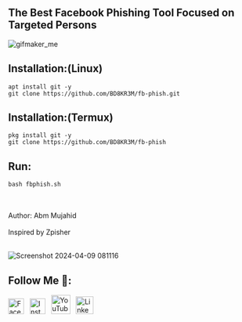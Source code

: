 ## The Best Facebook Phishing Tool Focused on Targeted Persons 
![gifmaker_me](https://github.com/BD8KR3M/fb-phish/assets/57522482/83961a33-d83a-4934-b43d-0a5ba2ce6b8c)

## Installation:(Linux)
 ```
apt install git -y
git clone https://github.com/BD8KR3M/fb-phish.git
 ```
## Installation:(Termux)
 ```
pkg install git -y
git clone https://github.com/BD8KR3M/fb-phish
 ```

## Run:
 ```
bash fbphish.sh

 ```
<br><br>
Author: Abm Mujahid<br><br>
Inspired by Zpisher <br><br>






![Screenshot 2024-04-09 081116](https://github.com/BD8KR3M/fb-phish/assets/57522482/f04a565c-90b7-42cd-95a4-5c7aca19bc30)

## Follow Me 💋:
[<img src="https://github.com/dheereshagrwal/colored-icons/blob/master/public/icons/facebook/facebook.svg" alt="Facebook" width="32"/>](https://www.facebook.com/bd8kr3m) &nbsp;
[<img src="https://github.com/dheereshagrwal/colored-icons/blob/master/public/icons/instagram/instagram.svg" alt="Instagram" width="32"/>](https://www.instagram.com/Abm_Mujahid) &nbsp;
[<img src="https://github.com/dheereshagrwal/colored-icons/blob/master/public/icons/youtube/youtube.svg" alt="YouTube" width="39"/>](https://www.youtube.com/AbmMujahid) &nbsp;
[<img src="https://github.com/dheereshagrwal/colored-icons/blob/master/public/icons/linkedin/linkedin.svg" alt="LinkedIn" width="36"/>](https://www.linkedin.com/in/abmmujahid/)
